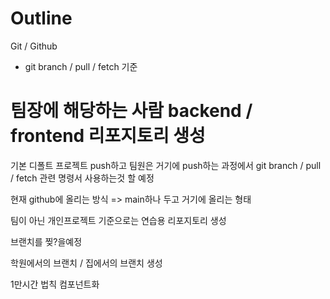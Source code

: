 # Outline
Git / Github
- git branch / pull / fetch 기준
# 팀장에 해당하는 사람 backend / frontend 리포지토리 생성

기본 디폴트 프로젝트 push하고
팀원은 거기에 push하는 과정에서 git branch / pull / fetch 관련 명령서 사용하는것 할 예정

현재 github에 올리는 방식 => main하나 두고 거기에 올리는 형태

팀이 아닌 개인프로젝트 기준으로는 연습용 리포지토리 생성

브랜치를 찢?을예정

학원에서의 브랜치 / 집에서의 브랜치 생성

1만시간 법칙 컴포넌트화